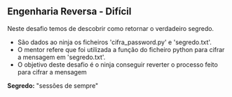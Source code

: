 ## Engenharia Reversa - Difícil

Neste desafio temos de descobrir como retornar o verdadeiro segredo.

- São dados ao ninja os ficheiros 'cifra_password\.py' e 'segredo.txt'.
- O mentor refere que foi utilizada a função do ficheiro python para cifrar a mensagem em 'segredo\.txt'.
- O objetivo deste desafio é o ninja conseguir reverter o processo feito para cifrar a mensagem

**Segredo:** "sessões de sempre"